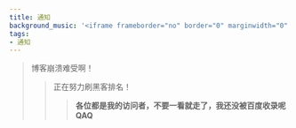 ```yaml
---
title: 通知
background_music: '<iframe frameborder="no" border="0" marginwidth="0" marginheight="0" width=100% height=430 src="//music.163.com/outchain/player?type=2&id=29207835&auto=1&height=32"></iframe>'
tags:
- 通知
---
```


>博客崩溃难受啊！
>>正在努力刷黑客排名！
>>>**各位都是我的访问者，不要一看就走了，我还没被百度收录呢QAQ**
<script src="https://utteranc.es/client.js"
        repo="2398954487/pinlunchucun"
        issue-term="pathname"
        theme="icy-dark"
        crossorigin="anonymous"
        async>
</script>
